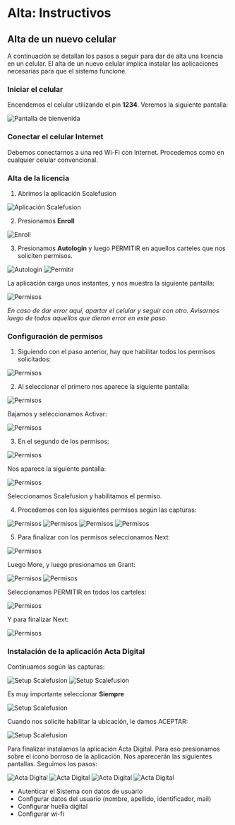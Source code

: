 # Alta: Instructivos

## Alta de un nuevo celular
A continuación se detallan los pasos a seguir para dar de alta una licencia en un celular. El alta de un nuevo celular implica instalar las aplicaciones necesarias para que el sistema funcione.

###  Iniciar el celular
Encendemos el celular utilizando el pin **1234**. Veremos la siguiente pantalla:

![Pantalla de bienvenida](img/alta_home.png)

### Conectar el celular Internet
Debemos conectarnos a una red Wi-Fi con Internet. Procedemos como en cualquier celular convencional.

###  Alta de la licencia
1. Abrimos la aplicación Scalefusion

![Aplicación Scalefusion](img/alta_home_scalefusion.png)

2. Presionamos **Enroll** 

![Enroll](img/alta_scalefusion_enroll.png)

3. Presionamos **Autologin** y luego PERMITIR en aquellos carteles que nos soliciten permisos.

![Autologin](img/alta_scalefusion_autologin.png)
![Permitir](img/alta_scalefusion_permitir1.png)

La aplicación carga unos instantes, y nos muestra la siguiente pantalla:

![Permisos](img/alta_scalefusion_permisos.png)

*En caso de dar error aquí, apartar el celular y seguir con otro. Avisarnos luego de todos aquellos que dieron error en este paso.*
 
### Configuración de permisos

1. Siguiendo con el paso anterior, hay que habilitar todos los permisos solicitados:

![Permisos](img/alta_scalefusion_permisos_highlight.png)

2. Al seleccionar el primero nos aparece la siguiente pantalla:

![Permisos](img/alta_scalefusion_permisos1.png)

Bajamos y seleccionamos Activar:

![Permisos](img/alta_scalefusion_permisos2.png)

3. En el segundo de los permisos:

![Permisos](img/alta_scalefusion_permisos_highlight.png)

Nos aparece la siguiente pantalla:

![Permisos](img/alta_scalefusion_permisos3.png)

Seleccionamos Scalefusion y habilitamos el permiso.

4. Procedemos con los siguientes permisos según las capturas:

![Permisos](img/alta_scalefusion_permisos4.png)
![Permisos](img/alta_scalefusion_permisos5.png)
![Permisos](img/alta_scalefusion_permisos6.png)
![Permisos](img/alta_scalefusion_permisos7.png)

5. Para finalizar con los permisos seleccionamos Next:

![Permisos](img/alta_scalefusion_permisos8.png)

Luego More, y luego presionamos en Grant:

![Permisos](img/alta_scalefusion_permisos9.png)
![Permisos](img/alta_scalefusion_permisos10.png)

Seleccionamos PERMITIR en todos los carteles:

![Permisos](img/alta_scalefusion_permisos11.png)

Y para finalizar Next:

![Permisos](img/alta_scalefusion_permisos12.png)

### Instalación de la aplicación Acta Digital
Continuamos según las capturas:

![Setup Scalefusion](img/alta_scalefusion_setup1.png)
![Setup Scalefusion](img/alta_scalefusion_setup2.png)

Es muy importante seleccionar **Siempre**

![Setup Scalefusion](img/alta_scalefusion_setup3.png)

Cuando nos solicite habilitar la ubicación, le damos ACEPTAR:

![Setup Scalefusion](img/alta_scalefusion_ubicacion.png)

Para finalizar instalamos la aplicación Acta Digital.
Para eso presionamos sobre el icono borroso de la aplicación. Nos aparecerán las siguientes pantallas. Seguimos los pasos:

![Acta Digital](img/alta_actadigital_1.png)
![Acta Digital](img/alta_actadigital_2.png)
![Acta Digital](img/alta_actadigital_3.png)
![Acta Digital](img/alta_actadigital_4.png)

- Autenticar el Sistema con datos de usuario
- Configurar datos del usuario (nombre, apellido, identificador, mail)
- Configurar huella digital
- Configurar wi-fi
